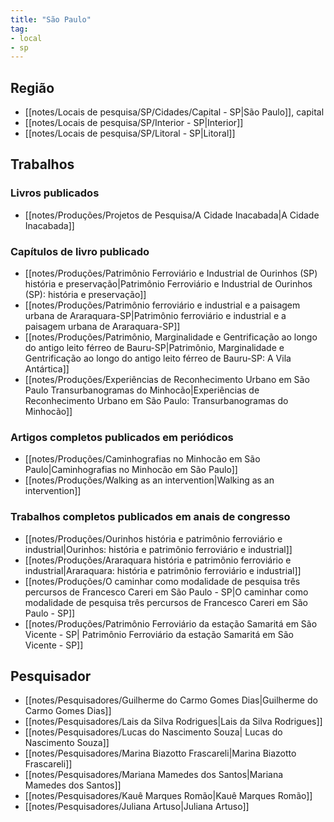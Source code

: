 ```yaml
---
title: "São Paulo"
tag: 
- local
- sp
---
```


## Região
- [[notes/Locais de pesquisa/SP/Cidades/Capital - SP|São Paulo]], capital
- [[notes/Locais de pesquisa/SP/Interior - SP|Interior]]
- [[notes/Locais de pesquisa/SP/Litoral - SP|Litoral]]

## Trabalhos

### Livros publicados
- [[notes/Produções/Projetos de Pesquisa/A Cidade Inacabada|A Cidade Inacabada]]

### Capítulos de livro publicado
- [[notes/Produções/Patrimônio Ferroviário e Industrial de Ourinhos (SP) história e preservação|Patrimônio Ferroviário e Industrial de Ourinhos (SP): história e preservação]]
- [[notes/Produções/Patrimônio ferroviário e industrial e a paisagem urbana de Araraquara-SP|Patrimônio ferroviário e industrial e a paisagem urbana de Araraquara-SP]]
- [[notes/Produções/Patrimônio, Marginalidade e Gentrificação ao longo do antigo leito férreo de Bauru-SP|Patrimônio, Marginalidade e Gentrificação ao longo do antigo leito férreo de Bauru-SP: A Vila Antártica]]
- [[notes/Produções/Experiências de Reconhecimento Urbano em São Paulo Transurbanogramas do Minhocão|Experiências de Reconhecimento Urbano em São Paulo: Transurbanogramas do Minhocão]]

### Artigos completos publicados em periódicos
- [[notes/Produções/Caminhografias no Minhocão em São Paulo|Caminhografias no Minhocão em São Paulo]]
- [[notes/Produções/Walking as an intervention|Walking as an intervention]]

### Trabalhos completos publicados em anais de congresso
- [[notes/Produções/Ourinhos história e patrimônio ferroviário e industrial|Ourinhos: história e patrimônio ferroviário e industrial]]
- [[notes/Produções/Araraquara história e patrimônio ferroviário e industrial|Araraquara: história e patrimônio ferroviário e industrial]]
- [[notes/Produções/O caminhar como modalidade de pesquisa três percursos de Francesco Careri em São Paulo - SP|O caminhar como modalidade de pesquisa três percursos de Francesco Careri em São Paulo - SP]]
- [[notes/Produções/Patrimônio Ferroviário da estação Samaritá em São Vicente - SP| Patrimônio Ferroviário da estação Samaritá em São Vicente - SP]]

## Pesquisador
- [[notes/Pesquisadores/Guilherme do Carmo Gomes Dias|Guilherme do Carmo Gomes Dias]]
- [[notes/Pesquisadores/Lais da Silva Rodrigues|Lais da Silva Rodrigues]]
- [[notes/Pesquisadores/Lucas do Nascimento Souza| Lucas do Nascimento Souza]]
- [[notes/Pesquisadores/Marina Biazotto Frascareli|Marina Biazotto Frascareli]]
- [[notes/Pesquisadores/Mariana Mamedes dos Santos|Mariana Mamedes dos Santos]]
- [[notes/Pesquisadores/Kauê Marques Romão|Kauê Marques Romão]]
- [[notes/Pesquisadores/Juliana Artuso|Juliana Artuso]]